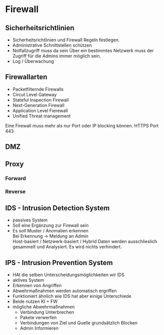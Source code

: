 # Firewall

## Sicherheitsrichtlinien
+ Sicherheitsrichtlinien und Firewall Regeln festlegen.
+ Administrative Schnittstellen schützen
+ Notfallzugriff muss da sein
Über ein bestimmtes Netzwerk muss der Zugriff für die Admins immer möglich sein.
+ Log / Überwachung

## Firewallarten
+ Packetfilternde Firewalls
+ Circut Level Gateway
+ Stateful Inspection Firewall
+ Next-Generation Firewall
+ Application Level Fierewall
+ Unified Threat management


Eine Firewall muss mehr als nur Port oder IP blocking können. HTTPS Port 443


## DMZ


## Proxy

### Forward

### Reverse

## IDS - Intrusion Detection System
+ passives System
+ Soll eine Ergänzung zur Firewall sein
+ Es soll Muster / Anomalien erkennen  
Bei Erkennung -> Meldung an Admin  
Host-basiert / Netzwerk-basiert / Hybrid
Daten werden ausschlieslich gesammelt und Analysiert. Es wird nichts verhindert. 

## IPS - Intrusion Prevention System
+ HAt die selben Unterscheidungsmöglichkeiten wir IDS
+ aktives System
+ Erkennen von Angriffen
+ Abwehrmaßnahmen werden automatisch ergriffen
+ Funktioniert ähnlich wie IDS hat aber einige Unterschiede
+ Beide nutzen KI + FW
+ mögliche Abwehrmaßnahmen
    + Verbindung Unterbrechen
    + Pakete verwerfen
    + Verbindungen von Ziel und Quelle grundsätzlich Blocken
    + Admin Informieren

